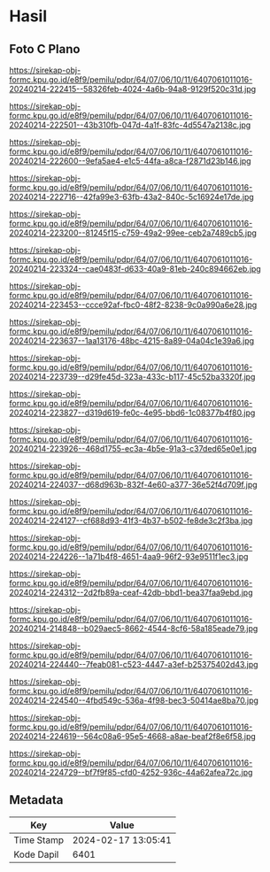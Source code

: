 # Hasil

## Foto C Plano

https://sirekap-obj-formc.kpu.go.id/e8f9/pemilu/pdpr/64/07/06/10/11/6407061011016-20240214-222415--58326feb-4024-4a6b-94a8-9129f520c31d.jpg

https://sirekap-obj-formc.kpu.go.id/e8f9/pemilu/pdpr/64/07/06/10/11/6407061011016-20240214-222501--43b310fb-047d-4a1f-83fc-4d5547a2138c.jpg

https://sirekap-obj-formc.kpu.go.id/e8f9/pemilu/pdpr/64/07/06/10/11/6407061011016-20240214-222600--9efa5ae4-e1c5-44fa-a8ca-f2871d23b146.jpg

https://sirekap-obj-formc.kpu.go.id/e8f9/pemilu/pdpr/64/07/06/10/11/6407061011016-20240214-222716--42fa99e3-63fb-43a2-840c-5c16924e17de.jpg

https://sirekap-obj-formc.kpu.go.id/e8f9/pemilu/pdpr/64/07/06/10/11/6407061011016-20240214-223200--81245f15-c759-49a2-99ee-ceb2a7489cb5.jpg

https://sirekap-obj-formc.kpu.go.id/e8f9/pemilu/pdpr/64/07/06/10/11/6407061011016-20240214-223324--cae0483f-d633-40a9-81eb-240c894662eb.jpg

https://sirekap-obj-formc.kpu.go.id/e8f9/pemilu/pdpr/64/07/06/10/11/6407061011016-20240214-223453--ccce92af-fbc0-48f2-8238-9c0a990a6e28.jpg

https://sirekap-obj-formc.kpu.go.id/e8f9/pemilu/pdpr/64/07/06/10/11/6407061011016-20240214-223637--1aa13176-48bc-4215-8a89-04a04c1e39a6.jpg

https://sirekap-obj-formc.kpu.go.id/e8f9/pemilu/pdpr/64/07/06/10/11/6407061011016-20240214-223739--d29fe45d-323a-433c-b117-45c52ba3320f.jpg

https://sirekap-obj-formc.kpu.go.id/e8f9/pemilu/pdpr/64/07/06/10/11/6407061011016-20240214-223827--d319d619-fe0c-4e95-bbd6-1c08377b4f80.jpg

https://sirekap-obj-formc.kpu.go.id/e8f9/pemilu/pdpr/64/07/06/10/11/6407061011016-20240214-223926--468d1755-ec3a-4b5e-91a3-c37ded65e0e1.jpg

https://sirekap-obj-formc.kpu.go.id/e8f9/pemilu/pdpr/64/07/06/10/11/6407061011016-20240214-224037--d68d963b-832f-4e60-a377-36e52f4d709f.jpg

https://sirekap-obj-formc.kpu.go.id/e8f9/pemilu/pdpr/64/07/06/10/11/6407061011016-20240214-224127--cf688d93-41f3-4b37-b502-fe8de3c2f3ba.jpg

https://sirekap-obj-formc.kpu.go.id/e8f9/pemilu/pdpr/64/07/06/10/11/6407061011016-20240214-224226--1a71b4f8-4651-4aa9-96f2-93e9511f1ec3.jpg

https://sirekap-obj-formc.kpu.go.id/e8f9/pemilu/pdpr/64/07/06/10/11/6407061011016-20240214-224312--2d2fb89a-ceaf-42db-bbd1-bea37faa9ebd.jpg

https://sirekap-obj-formc.kpu.go.id/e8f9/pemilu/pdpr/64/07/06/10/11/6407061011016-20240214-214848--b029aec5-8662-4544-8cf6-58a185eade79.jpg

https://sirekap-obj-formc.kpu.go.id/e8f9/pemilu/pdpr/64/07/06/10/11/6407061011016-20240214-224440--7feab081-c523-4447-a3ef-b25375402d43.jpg

https://sirekap-obj-formc.kpu.go.id/e8f9/pemilu/pdpr/64/07/06/10/11/6407061011016-20240214-224540--4fbd549c-536a-4f98-bec3-50414ae8ba70.jpg

https://sirekap-obj-formc.kpu.go.id/e8f9/pemilu/pdpr/64/07/06/10/11/6407061011016-20240214-224619--564c08a6-95e5-4668-a8ae-beaf2f8e6f58.jpg

https://sirekap-obj-formc.kpu.go.id/e8f9/pemilu/pdpr/64/07/06/10/11/6407061011016-20240214-224729--bf7f9f85-cfd0-4252-936c-44a62afea72c.jpg


## Metadata

| Key        | Value               |
| ---------- | ------------------- |
| Time Stamp | 2024-02-17 13:05:41 |
| Kode Dapil | 6401                |



